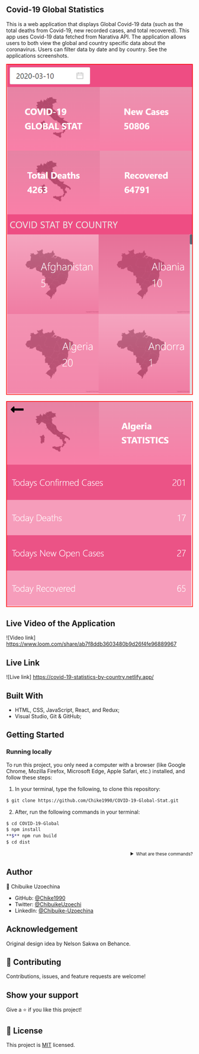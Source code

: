 ## Covid-19 Global Statistics
This is a web application that displays Global Covid-19 data (such as the total deaths from Covid-19, new recorded cases, and total recovered). This app uses Covid-19 data fetched from Narativa API. The application allows users to both  view the global and country specific data about the coronavirus. Users can filter data by date and by country. See the applications screenshots.

![Screenshot](/src/assets/Screenshot_home_page.png)

![Screenshot](/src/assets/Screenshot_other_pages.png)

## Live Video of the Application
![Video link] https://www.loom.com/share/ab7f8ddb3603480b9d26f4fe96889967

## Live Link
![Live link] https://covid-19-statistics-by-country.netlify.app/

## Built With

- HTML, CSS, JavaScript, React, and Redux;
- Visual Studio, Git & GitHub;

## Getting Started

### Running locally
To run this project, you only need a computer with a browser (like Google Chrome, Mozilla Firefox, Microsoft Edge, Apple Safari, etc.) installed, and follow these steps:

1. In your terminal, type the following, to clone this repository:

```sh
$ git clone https://github.com/Chike1990/COVID-19-Global-Stat.git
```

2. After, run the following commands in your terminal:

```sh
$ cd COVID-19-Global
$ npm install 
**$** npm run build
$ cd dist
```
<details align="right">
<summary><small>What are these commands?</summary>
- the `$ cd` command is used to move to different folders.<br>
- while `$ npm run build` is used to compile the application files.</small>
</details>

## Author

👤 Chibuike Uzoechina

- GitHub: [@Chike1990](https://github.com/Chike1990)
- Twitter: [@ChibuikeUzoechi](https://twitter.com/ChibuikeUzoechi)
- LinkedIn: [@Chibuike-Uzoechina](https://www.linkedin.com/in/chibuike-uzoechina-630857102)

## Acknowledgement
Original design idea by Nelson Sakwa on Behance.
## 🤝 Contributing

Contributions, issues, and feature requests are welcome!

## Show your support

Give a ⭐️ if you like this project!

## 📝 License

This project is [MIT](./LICENSE) licensed.
